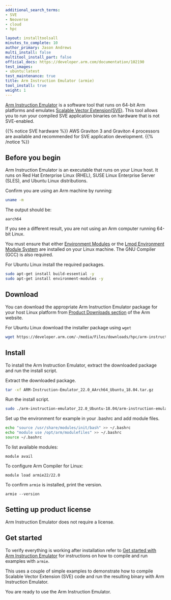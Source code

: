 ```yaml
---
additional_search_terms:
- SVE
- Neoverse
- cloud
- hpc

layout: installtoolsall
minutes_to_complete: 10
author_primary: Jason Andrews
multi_install: false
multitool_install_part: false
official_docs: https://developer.arm.com/documentation/102190
test_images:
- ubuntu:latest
test_maintenance: true
title: Arm Instruction Emulator (armie)
tool_install: true
weight: 1
---
```

[Arm Instruction Emulator](https://developer.arm.com/Tools%20and%20Software/Arm%20Instruction%20Emulator) is a software tool that runs on 64-bit Arm platforms and emulates [Scalable Vector Extension(SVE)](https://developer.arm.com/documentation/102476/latest/instructions). This tool allows you to run your compiled SVE application binaries on hardware that is not SVE-enabled.

{{% notice SVE hardware %}}
AWS Graviton 3 and Graviton 4 processors are available and recommended for SVE application development.
{{% /notice %}}

## Before you begin

Arm Instruction Emulator is an executable that runs on your Linux host. It runs on Red Hat Enterprise Linux (RHEL), SUSE Linux Enterprise Server (SLES), and Ubuntu Linux distributions.

Confirm you are using an Arm machine by running:

```bash
uname -m
```
The output should be:
```output
aarch64
```
If you see a different result, you are not using an Arm computer running 64-bit Linux.

You must ensure that either [Environment Modules](https://modules.readthedocs.io/en/latest/index.html) or the [Lmod Environment Module System](https://lmod.readthedocs.io/en/latest/) are installed on your Linux machine. The GNU Compiler (GCC) is also required.

For Ubuntu Linux install the required packages.

```bash
sudo apt-get install build-essential -y
sudo apt-get install environment-modules -y
```

## Download

You can download the appropriate Arm Instruction Emulator package for your host Linux platform from [Product Downloads section](https://developer.arm.com/downloads/-/arm-instruction-emulator) of the Arm website.

For Ubuntu Linux download the installer package using `wget`

```bash
wget https://developer.arm.com/-/media/Files/downloads/hpc/arm-instruction-emulator/22-0/ARM-Instruction-Emulator_22.0_AArch64_Ubuntu_18.04.tar.gz
```

## Install

To install the Arm Instruction Emulator, extract the downloaded package and run the install script.

Extract the downloaded package.

```bash
tar -xf ARM-Instruction-Emulator_22.0_AArch64_Ubuntu_18.04.tar.gz
```

Run the install script.

```bash
sudo ./arm-instruction-emulator_22.0_Ubuntu-18.04/arm-instruction-emulator_22.0_Ubuntu-18.04.sh -a
```

Set up the environment for example in your .bashrc and add module files.

```bash
echo "source /usr/share/modules/init/bash" >> ~/.bashrc
echo "module use /opt/arm/modulefiles" >> ~/.bashrc
source ~/.bashrc
```

To list available modules:

```console
module avail
```

To configure Arm Compiler for Linux:

```console
module load armie22/22.0
```

To confirm `armie` is installed, print the version.

```console
armie --version
```

## Setting up product license

Arm Instruction Emulator does not require a license.

## Get started

To verify everything is working after installation refer to [Get started with Arm Instruction Emulator](https://developer.arm.com/documentation/102190/latest/Get-started/Get-started-with-Arm-Instruction-Emulator) for instructions on how to compile and run examples with `armie`.

This uses a couple of simple examples to demonstrate how to compile Scalable Vector Extension (SVE) code and run the resulting binary with Arm Instruction Emulator.

You are ready to use the Arm Instruction Emulator.
